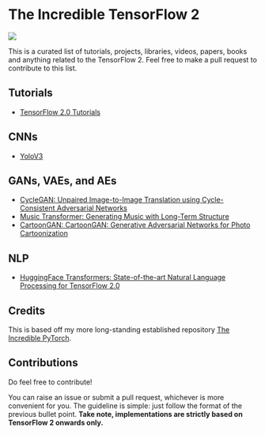 # The Incredible TensorFlow 2

<img src="https://img.shields.io/badge/license-MIT-blue.svg"/>

This is a curated list of tutorials, projects, libraries, videos, papers, books and anything related to the TensorFlow 2. Feel free to make a pull request to contribute to this list. 

## Tutorials
- [TensorFlow 2.0 Tutorials](https://github.com/dragen1860/TensorFlow-2.x-Tutorials)

## CNNs
- [YoloV3](https://github.com/zzh8829/yolov3-tf2)

## GANs, VAEs, and AEs
- [CycleGAN: Unpaired Image-to-Image Translation using Cycle-Consistent Adversarial Networks](https://github.com/LynnHo/CycleGAN-Tensorflow-2)
- [Music Transformer: Generating Music with Long-Term Structure](https://github.com/jason9693/MusicTransformer-tensorflow2.0)
- [CartoonGAN: CartoonGAN: Generative Adversarial Networks for Photo Cartoonization](https://github.com/mnicnc404/CartoonGan-tensorflow)

## NLP
- [HuggingFace Transformers: State-of-the-art Natural Language Processing for TensorFlow 2.0](https://github.com/huggingface/transformers)


## Credits
This is based off my more long-standing established repository [The Incredible PyTorch](https://github.com/ritchieng/the-incredible-pytorch).


## Contributions
Do feel free to contribute!

You can raise an issue or submit a pull request, whichever is more convenient for you. The guideline is simple: just follow the format of the previous bullet point. **Take note, implementations are strictly based on TensorFlow 2 onwards only.**
